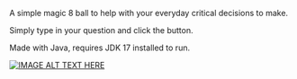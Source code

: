 A simple magic 8 ball to help with your everyday critical decisions to make.  

Simply type in your question and click the button.  

Made with Java, requires JDK 17 installed to run.  

[![IMAGE ALT TEXT HERE](https://img.youtube.com/vi/qTkBz4eDC5c/0.jpg)](https://www.youtube.com/watch?v=qTkBz4eDC5c)
